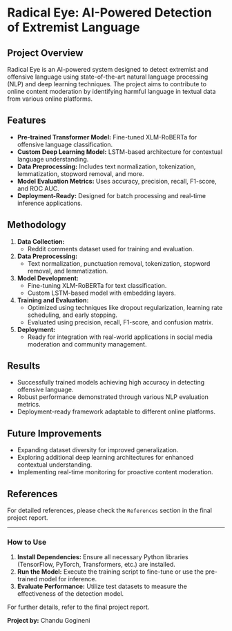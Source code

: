 # Radical Eye: AI-Powered Detection of Extremist Language

## Project Overview
Radical Eye is an AI-powered system designed to detect extremist and offensive language using state-of-the-art natural language processing (NLP) and deep learning techniques. The project aims to contribute to online content moderation by identifying harmful language in textual data from various online platforms.

## Features
- **Pre-trained Transformer Model:** Fine-tuned XLM-RoBERTa for offensive language classification.
- **Custom Deep Learning Model:** LSTM-based architecture for contextual language understanding.
- **Data Preprocessing:** Includes text normalization, tokenization, lemmatization, stopword removal, and more.
- **Model Evaluation Metrics:** Uses accuracy, precision, recall, F1-score, and ROC AUC.
- **Deployment-Ready:** Designed for batch processing and real-time inference applications.

## Methodology
1. **Data Collection:**
   - Reddit comments dataset used for training and evaluation.
2. **Data Preprocessing:**
   - Text normalization, punctuation removal, tokenization, stopword removal, and lemmatization.
3. **Model Development:**
   - Fine-tuning XLM-RoBERTa for text classification.
   - Custom LSTM-based model with embedding layers.
4. **Training and Evaluation:**
   - Optimized using techniques like dropout regularization, learning rate scheduling, and early stopping.
   - Evaluated using precision, recall, F1-score, and confusion matrix.
5. **Deployment:**
   - Ready for integration with real-world applications in social media moderation and community management.

## Results
- Successfully trained models achieving high accuracy in detecting offensive language.
- Robust performance demonstrated through various NLP evaluation metrics.
- Deployment-ready framework adaptable to different online platforms.

## Future Improvements
- Expanding dataset diversity for improved generalization.
- Exploring additional deep learning architectures for enhanced contextual understanding.
- Implementing real-time monitoring for proactive content moderation.

## References
For detailed references, please check the `References` section in the final project report.

---
### How to Use
1. **Install Dependencies:** Ensure all necessary Python libraries (TensorFlow, PyTorch, Transformers, etc.) are installed.
2. **Run the Model:** Execute the training script to fine-tune or use the pre-trained model for inference.
3. **Evaluate Performance:** Utilize test datasets to measure the effectiveness of the detection model.

For further details, refer to the final project report.

**Project by:**  Chandu Gogineni

